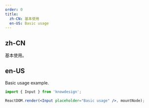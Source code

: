 ```yaml
---
order: 0
title:
  zh-CN: 基本使用
  en-US: Basic usage
---
```


## zh-CN

基本使用。

## en-US

Basic usage example.

```jsx
import { Input } from 'knowdesign';

ReactDOM.render(<Input placeholder="Basic usage" />, mountNode);
```
